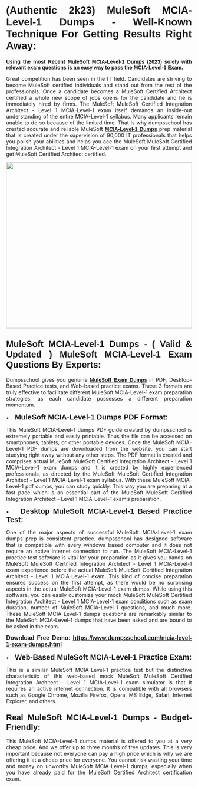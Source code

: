 <h1 style="text-align: justify;"><span style="font-family:Verdana,Geneva,sans-serif;"><strong>(Authentic 2k23) MuleSoft MCIA-Level-1 Dumps - Well-Known Technique For Getting Results Right Away:</strong></span></h1>

<p style="text-align: justify;"><span style="font-family:Verdana,Geneva,sans-serif;"><strong>Using the most Recent MuleSoft MCIA-Level-1 Dumps (2023) solely with relevant exam questions is an easy way to pass the MCIA-Level-1 Exam.</strong></span></p>

<p style="text-align: justify;">Great competition has been seen in the IT field. Candidates are striving to become MuleSoft certified individuals and stand out from the rest of the professionals. Once a candidate becomes a MuleSoft Certified Architect certified a whole new scope of jobs opens for the candidate and he is immediately hired by firms. The MuleSoft MuleSoft Certified Integration Architect - Level 1 MCIA-Level-1 exam itself demands an inside-out understanding of the entire MCIA-Level-1 syllabus. Many applicants remain unable to do so because of the limited time. That is why dumpsschool has created accurate and reliable MuleSoft <a href="https://www.dumpsschool.com/mcia-level-1-exam-dumps.html"><span style="font-family:Verdana,Geneva,sans-serif;"><strong>MCIA-Level-1 Dumps</strong></span></a> prep material that is created under the supervision of 90,000 IT professionals that helps you polish your abilities and helps you ace the MuleSoft MuleSoft Certified Integration Architect - Level 1 MCIA-Level-1 exam on your first attempt and get MuleSoft Certified Architect certified.</p>

<p style="text-align: justify;"><a href="https://www.dumpsschool.com/mcia-level-1-exam-dumps.html"><img alt="" src="https://lh3.googleusercontent.com/pw/AL9nZEXTnx-h3VAwmQ42NpyJBmUK-fANKF8vsH2hymHVf8ycIwJ47iI4Qn_pkCv8nx_DV5UvAc8WAssduHJKtvkHIPf8d8IQFAZC6offZ_lfhXQ5UUBSi1Ff8m31hLznjs03QyiSesC6U3Rcr4jLl4JRY5US=w904-h513-no" style="width: 100%; height: 450px;" /></a></p>

<h2 style="text-align: justify;"><span style="font-family:Verdana,Geneva,sans-serif;"><strong><span style="font-size:24px;">MuleSoft MCIA-Level-1 Dumps - ( Valid & Updated ) MuleSoft MCIA-Level-1 Exam Questions By Experts:</span></strong></span></h2>

<p style="text-align: justify;">Dumpsschool gives you genuine <a href="https://www.dumpsschool.com/mulesoft-braindumps.html"><span style="font-family:Verdana,Geneva,sans-serif;"><strong>MuleSoft Exam Dumps</strong></span></a> in PDF, Desktop-Based Practice tests, and Web-based practice exams. These 3 formats are truly effective to facilitate different MuleSoft MCIA-Level-1 exam preparation strategies, as each candidate possesses a different preparation momentum. </p>

<p style="text-align: justify;">•    <span style="font-size:20px;"><span style="font-family:Verdana,Geneva,sans-serif;"><strong>MuleSoft MCIA-Level-1 Dumps PDF Format:</strong></span></span></p>

<p style="text-align: justify;">This MuleSoft MCIA-Level-1 dumps PDF guide created by dumpsschool is extremely portable and easily printable. Thus the file can be accessed on smartphones, tablets, or other portable devices. Once the MuleSoft MCIA-Level-1 PDF dumps are downloaded from the website, you can start studying right away without any other steps. The PDF format is created and comprises actual MuleSoft MuleSoft Certified Integration Architect - Level 1 MCIA-Level-1 exam dumps and it is created by highly experienced professionals, as directed by the MuleSoft MuleSoft Certified Integration Architect - Level 1 MCIA-Level-1 exam syllabus. With these MuleSoft MCIA-Level-1 pdf dumps, you can study quickly. This way you are preparing at a fast pace which is an essential part of the MuleSoft MuleSoft Certified Integration Architect - Level 1 MCIA-Level-1 exam’s preparation. </p>

<p style="text-align: justify;">•    <span style="font-family:Verdana,Geneva,sans-serif;"><strong><span style="font-size:20px;">Desktop MuleSoft MCIA-Level-1 Based Practice Test:</span></strong></span></p>

<p style="text-align: justify;">One of the major aspects of successful MuleSoft MCIA-Level-1 exam dumps prep is consistent practice. dumpsschool has designed software that is compatible with every windows based computer and it does not require an active internet connection to run. The MuleSoft MCIA-Level-1 practice test software is vital for your preparation as it gives you hands-on MuleSoft MuleSoft Certified Integration Architect - Level 1 MCIA-Level-1 exam experience before the actual MuleSoft MuleSoft Certified Integration Architect - Level 1 MCIA-Level-1 exam. This kind of concise preparation ensures success on the first attempt, as there would be no surprising aspects in the actual MuleSoft MCIA-Level-1 exam dumps. While using this software, you can easily customize your mock MuleSoft MuleSoft Certified Integration Architect - Level 1 MCIA-Level-1 exam conditions such as exam duration, number of MuleSoft MCIA-Level-1 questions, and much more. These MuleSoft MCIA-Level-1 dumps questions are remarkably similar to the MuleSoft MCIA-Level-1 dumps that have been asked and are bound to be asked in the exam.</p>

<p style="text-align: justify;"><strong><span style="font-size:16px;"><span style="font-family:Verdana,Geneva,sans-serif;">Download Free Demo: </span></span><span style="font-family:Verdana,Geneva,sans-serif;"><span style="font-size:16px;"><a href="https://www.dumpsschool.com/mcia-level-1-exam-dumps.html">https://www.dumpsschool.com/mcia-level-1-exam-dumps.html</a></span></span></strong></p>

<p style="text-align: justify;">•    <strong><span style="font-size:20px;"><span style="font-family:Verdana,Geneva,sans-serif;">Web-Based MuleSoft MCIA-Level-1 Practice Exam:</span></span></strong></p>

<p style="text-align: justify;">This is a similar MuleSoft MCIA-Level-1 practice test but the distinctive characteristic of this web-based mock MuleSoft MuleSoft Certified Integration Architect - Level 1 MCIA-Level-1 exam simulator is that it requires an active internet connection. It is compatible with all browsers such as Google Chrome, Mozilla Firefox, Opera, MS Edge, Safari, Internet Explorer, and others.</p>

<h3 style="text-align: justify;"><strong><span style="font-size:22px;"><span style="font-family:Verdana,Geneva,sans-serif;">Real MuleSoft MCIA-Level-1 Dumps - Budget-Friendly:</span></span></strong></h3>

<p style="text-align: justify;">This MuleSoft MCIA-Level-1 dumps material is offered to you at a very cheap price. And we offer up to three months of free updates. This is very important because not everyone can pay a high price which is why we are offering it at a cheap price for everyone. You cannot risk wasting your time and money on unworthy MuleSoft MCIA-Level-1 dumps, especially when you have already paid for the MuleSoft Certified Architect certification exam.</p>
